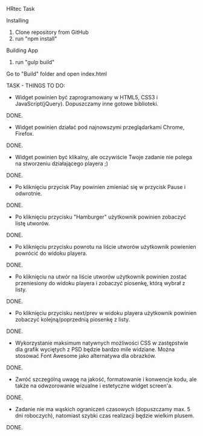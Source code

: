 HRtec Task
 
Installing

1) Clone repository from GitHub
2) run "npm install"

Building App
1) run "gulp build"

Go to "Build" folder and open index.html




TASK - THINGS TO DO:
* Widget powinien być zaprogramowany w HTML5, CSS3 i JavaScript(jQuery). Dopuszczamy inne gotowe biblioteki.

DONE.

* Widget powinien działać pod najnowszymi przeglądarkami Chrome, Firefox.

DONE.

* Widget powinien być klikalny, ale oczywiście Twoje zadanie nie polega na stworzeniu działającego playera ;)

DONE.

* Po kliknięciu przycisk Play powinien zmieniać się w przycisk Pause i odwrotnie.

DONE.

* Po kliknięciu przycisku "Hamburger" użytkownik powinien zobaczyć listę utworów.

DONE.

* Po kliknięciu przycisku powrotu na liście utworów użytkownik powienien powrócić do widoku playera.

DONE.

* Po kliknięciu na utwór na liście utworów użytkownik powinien zostać przeniesiony do widoku playera i zobaczyć piosenkę, którą wybrał z listy.

DONE.

* Po kliknięciu przycisku next/prev w widoku playera użytkownik powinien zobaczyć kolejną/poprzednią piosenkę z listy.

DONE.

* Wykorzystanie maksimum natywnych możliwości CSS w zastępstwie dla grafik wyciętych z PSD będzie bardzo mile widziane. Można stosować Font Awesome jako alternatywa dla obrazków.

DONE.

* Zwróć szczególną uwagę na jakość, formatowanie i konwencje kodu, ale także na odwzorowanie wizualne i estetyczne widget screen'a.

DONE.

* Zadanie nie ma wąskich ograniczeń czasowych (dopuszczamy max. 5 dni roboczych), natomiast szybki czas realizacji będzie wielkim plusem.

DONE.